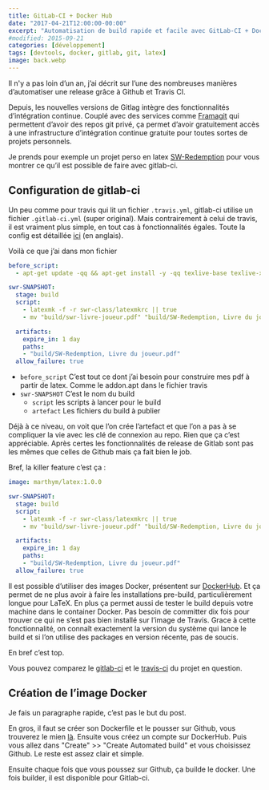 ```yaml
---
title: GitLab-CI + Docker Hub
date: "2017-04-21T12:00:00-00:00"
excerpt: "Automatisation de build rapide et facile avec GitLab-CI + Docker"
#modified: 2015-09-21
categories: [développement]
tags: [devtools, docker, gitlab, git, latex]
image: back.webp
---
```

Il n'y a pas loin d’un an, j’ai décrit sur l’une des nombreuses manières d’automatiser une release grâce à Github et Travis CI.

Depuis, les nouvelles versions de Gitlag intègre des fonctionnalités d’intégration continue. Couplé avec des services comme [Framagit](https://git.framasoft.org/) qui permettent d’avoir des repos git privé, ça permet d’avoir gratuitement accès à une infrastructure d’intégration continue gratuite pour toutes sortes de projets personnels.

Je prends pour exemple un projet perso en latex [SW-Redemption](https://git.framasoft.org/sw-redemption/jdrp-sw-redemption) pour vous montrer ce qu’il est possible de faire avec gitlab-ci.

## Configuration de gitlab-ci

Un peu comme pour travis qui lit un fichier `.travis.yml`, gitlab-ci utilise un fichier `.gitlab-ci.yml` (super original). Mais contrairement à celui de travis, il est vraiment plus simple, en tout cas à fonctionnalités égales. Toute la config est détaillée [ici](https://docs.gitlab.com/ce/ci/yaml/) (en anglais).

Voilà ce que j’ai dans mon fichier

```yaml
before_script:
  - apt-get update -qq && apt-get install -y -qq texlive-base texlive-xetex texlive-latex-recommended texlive-latex-extra texlive-extra-utils texlive-fonts-recommended texlive-font-utils texlive-lang-french texlive-math-extra texlive-pictures latex-xcolor texlive-bibtex-extra pgf lmodern biber latexmk ghostscript

swr-SNAPSHOT:
  stage: build
  script:
    - latexmk -f -r swr-class/latexmkrc || true
    - mv "build/swr-livre-joueur.pdf" "build/SW-Redemption, Livre du joueur.pdf"

  artifacts:
    expire_in: 1 day
    paths:
    - "build/SW-Redemption, Livre du joueur.pdf"
  allow_failure: true

```

* `before_script` C’est tout ce dont j’ai besoin pour construire mes pdf à partir de latex. Comme le addon.apt dans le fichier travis
* `swr-SNAPSHOT` C’est le nom du build
  - `script` les scripts à lancer pour le build
  - `artefact` Les fichiers du build à publier

Déjà à ce niveau, on voit que l’on crée l’artefact et que l’on a pas à se compliquer la vie avec les clé de connexion au repo. Rien que ça c’est appréciable. Après certes les fonctionnalités de release de Gitlab sont pas les mêmes que celles de Github mais ça fait bien le job.

Bref, la killer feature c’est ça :

```yaml
image: marthym/latex:1.0.0

swr-SNAPSHOT:
  stage: build
  script:
    - latexmk -f -r swr-class/latexmkrc || true
    - mv "build/swr-livre-joueur.pdf" "build/SW-Redemption, Livre du joueur.pdf"

  artifacts:
    expire_in: 1 day
    paths:
    - "build/SW-Redemption, Livre du joueur.pdf"
  allow_failure: true

```

Il est possible d’utiliser des images Docker, présentent sur [DockerHub](https://hub.docker.com/r/marthym/latex/). Et ça permet de ne plus avoir à faire les installations pre-build, particulièrement longue pour LaTeX. En plus ça permet aussi de tester le build depuis votre machine dans le container Docker. Pas besoin de committer dix fois pour trouver ce qui ne s’est pas bien installé sur l’image de Travis. Grace à cette fonctionnalité, on connaît exactement la version du système qui lance le build et si l’on utilise des packages en version récente, pas de soucis.

En bref c’est top.

Vous pouvez comparez le [gitlab-ci](https://git.framasoft.org/sw-redemption/jdrp-sw-redemption/blob/master/.gitlab-ci.yml) et le [travis-ci](https://git.framasoft.org/sw-redemption/jdrp-sw-redemption/blob/master/.travis.yml) du projet en question.

## Création de l’image Docker

Je fais un paragraphe rapide, c’est pas le but du post.

En gros, il faut se créer son Dockerfile et le pousser sur Github, vous trouverez le mien [là](https://github.com/Marthym/docker/tree/master/latex). Ensuite vous créez un compte sur DockerHub. Puis vous allez dans "Create" >> "Create Automated build" et vous choisissez Github. Le reste est assez clair et simple.

Ensuite chaque fois que vous poussez sur Github, ça builde le docker. Une fois builder, il est disponible pour Gitlab-ci.